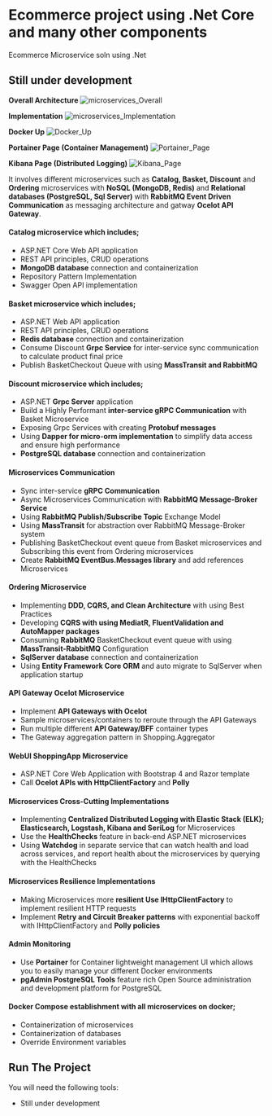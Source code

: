 # Ecommerce project using .Net Core and many other components
Ecommerce Microservice soln using .Net

## Still under development

**Overall Architecture** 
![microservices_Overall](https://user-images.githubusercontent.com/3886381/148252789-a11dfb35-faa9-4697-935e-ad31a0f93463.png)

**Implementation** 
![microservices_Implementation](https://user-images.githubusercontent.com/3886381/148219846-fb4123f8-c85d-40b4-9dc8-17b65ccef911.png)

**Docker Up** 
![Docker_Up](https://user-images.githubusercontent.com/3886381/148352870-268b605e-0489-4bf5-aeef-dbe88883b10a.png)

**Portainer Page (Container Management)** 
![Portainer_Page](https://user-images.githubusercontent.com/3886381/148637626-a9d1bce7-bcb3-49a3-bc4e-134a1492a271.png)

**Kibana Page (Distributed Logging)** 
![Kibana_Page](https://user-images.githubusercontent.com/3886381/148637593-f4e2c0d7-2769-4066-821d-e49f3eca17ec.png)

It involves different microservices such as
**Catalog, Basket, Discount** and **Ordering** microservices with **NoSQL (MongoDB, Redis)** and **Relational databases (PostgreSQL, Sql Server)** 
with **RabbitMQ Event Driven Communication** as messaging architecture and gatway **Ocelot API Gateway**.

#### Catalog microservice which includes; 
* ASP.NET Core Web API application 
* REST API principles, CRUD operations
* **MongoDB database** connection and containerization
* Repository Pattern Implementation
* Swagger Open API implementation	

#### Basket microservice which includes;
* ASP.NET Web API application
* REST API principles, CRUD operations
* **Redis database** connection and containerization
* Consume Discount **Grpc Service** for inter-service sync communication to calculate product final price
* Publish BasketCheckout Queue with using **MassTransit and RabbitMQ**
  
#### Discount microservice which includes;
* ASP.NET **Grpc Server** application
* Build a Highly Performant **inter-service gRPC Communication** with Basket Microservice
* Exposing Grpc Services with creating **Protobuf messages**
* Using **Dapper for micro-orm implementation** to simplify data access and ensure high performance
* **PostgreSQL database** connection and containerization

#### Microservices Communication
* Sync inter-service **gRPC Communication**
* Async Microservices Communication with **RabbitMQ Message-Broker Service**
* Using **RabbitMQ Publish/Subscribe Topic** Exchange Model
* Using **MassTransit** for abstraction over RabbitMQ Message-Broker system
* Publishing BasketCheckout event queue from Basket microservices and Subscribing this event from Ordering microservices	
* Create **RabbitMQ EventBus.Messages library** and add references Microservices

#### Ordering Microservice
* Implementing **DDD, CQRS, and Clean Architecture** with using Best Practices
* Developing **CQRS with using MediatR, FluentValidation and AutoMapper packages**
* Consuming **RabbitMQ** BasketCheckout event queue with using **MassTransit-RabbitMQ** Configuration
* **SqlServer database** connection and containerization
* Using **Entity Framework Core ORM** and auto migrate to SqlServer when application startup
	
#### API Gateway Ocelot Microservice
* Implement **API Gateways with Ocelot**
* Sample microservices/containers to reroute through the API Gateways
* Run multiple different **API Gateway/BFF** container types	
* The Gateway aggregation pattern in Shopping.Aggregator

#### WebUI ShoppingApp Microservice
* ASP.NET Core Web Application with Bootstrap 4 and Razor template
* Call **Ocelot APIs with HttpClientFactory** and **Polly**

#### Microservices Cross-Cutting Implementations
* Implementing **Centralized Distributed Logging with Elastic Stack (ELK); Elasticsearch, Logstash, Kibana and SeriLog** for Microservices
* Use the **HealthChecks** feature in back-end ASP.NET microservices
* Using **Watchdog** in separate service that can watch health and load across services, and report health about the microservices by querying with the HealthChecks

#### Microservices Resilience Implementations
* Making Microservices more **resilient Use IHttpClientFactory** to implement resilient HTTP requests
* Implement **Retry and Circuit Breaker patterns** with exponential backoff with IHttpClientFactory and **Polly policies**

#### Admin Monitoring
* Use **Portainer** for Container lightweight management UI which allows you to easily manage your different Docker environments
* **pgAdmin PostgreSQL Tools** feature rich Open Source administration and development platform for PostgreSQL

#### Docker Compose establishment with all microservices on docker;
* Containerization of microservices
* Containerization of databases
* Override Environment variables

## Run The Project
You will need the following tools:

* Still under development